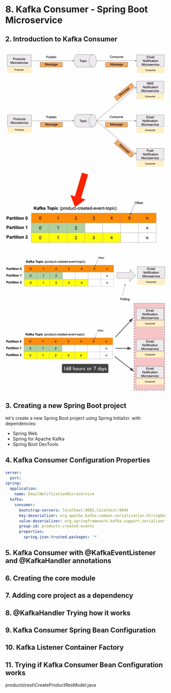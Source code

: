 # 8. Kafka Consumer - Spring Boot Microservice

## 2. Introduction to Kafka Consumer

![alt text](image.png)
![alt text](image-1.png)
![alt text](image-2.png)
![alt text](image-3.png)
![alt text](image-4.png)

## 3. Creating a new Spring Boot project

let's create a new Spring Boot project using Spring Initializr. with dependencies:

- Spring Web
- Spring for Apache Kafka
- Spring Boot DevTools

## 4. Kafka Consumer Configuration Properties

```yaml
server:
  port:
spring:
  application:
    name: EmailNotificationMicroservice
  kafka:
    consumer:
      bootstrap-servers: localhost:9092,localhost:9094
      key-deserializer: org.apache.kafka.common.serialization.StringDeserializer
      value-deserializer: org.springframework.kafka.support.serializer.JsonDeserializer
      group-id: products-created-events
      properties:
        spring.json.trusted.packages: '*'

```

## 5. Kafka Consumer with @KafkaEventListener and @KafkaHandler annotations

## 6. Creating the core module

## 7. Adding core project as a dependency

## 8. @KafkaHandler Trying how it works

## 9. Kafka Consumer Spring Bean Configuration

## 10. Kafka Listener Container Factory

## 11. Trying if Kafka Consumer Bean Configuration works

products\rest\CreateProductResModel.java
